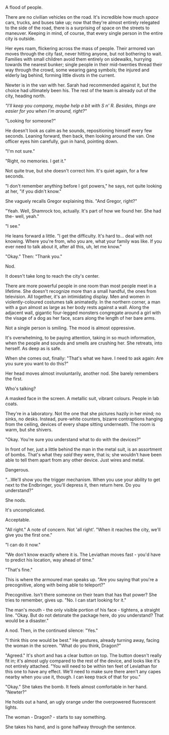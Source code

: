 A flood of people.

There are no civilian vehicles on the road. It's incredible how much *space* cars, trucks, and buses take up; now that they're almost entirely relegated to the side of the road, there is a surprising of space on the streets to maneuver. Keeping in mind, of course, that every single person in the entire city is outside.

Her eyes roam, flickering across the mass of people. Their armored van moves through the city fast, never hitting anyone, but not bothering to wait. Families with small children avoid them entirely on sidewalks, hurrying towards the nearest bunker; single people in their mid-twenties thread their way through the crowd, some wearing gang symbols; the injured and elderly lag behind, forming little divots in the current.

Newter is in the van with her. Sarah had recommended against it, but the choice had ultimately been his. The rest of the team is already out of the city, heading north. 

*"I'll keep you company, maybe help a bit with S n' R. Besides, things are easier for you when I'm around, right?"* 

"Looking for someone?"

He doesn't look as calm as he sounds, repositioning himself every few seconds. Leaning forward, then back, then looking around the van. One officer eyes him carefully, gun in hand, pointing down.

"I'm not sure."

"Right, no memories. I get it."

Not quite true, but she doesn't correct him. It's quiet again, for a few seconds.

"I don't remember anything before I got powers," he says, not quite looking at her, "if you didn't know." 

She vaguely recalls Gregor explaining this. "And Gregor, right?"

"Yeah. Well, Shamrock too, actually. It's part of how we found her. She had the- well, yeah."

"I see."

He leans forward a little. "I get the difficulty. It's hard to... deal with not knowing. Where you're from, who you are, what your family was like. If you ever need to talk about it, after all this, uh, let me know."

"Okay." Then: "Thank you."

Nod.

It doesn't take long to reach the city's center.

There are more powerful people in one room than most people meet in a lifetime. She doesn't recognize more than a small handful, the ones from television. All together, it's an intimidating display. Men and women in violently-coloured costumes talk animatedly. In the northern corner, a man with a gun almost as large as her body rests against a wall. Along the adjacent wall, gigantic four-legged monsters congregate around a girl with the visage of a dog as her face, scars along the length of her bare arms.

Not a single person is smiling. The mood is almost oppressive. 

It's overwhelming, to be paying attention, taking in so much information, when the people and sounds and smells are crushing her. She retreats, into herself. As deep as is safe.

When she comes out, finally: "That's what we have. I need to ask again: Are you sure you want to do this?"

Her head moves almost involuntarily, another nod. She barely remembers the first.

Who's talking?

A masked face in the screen. A metallic suit, vibrant colours. People in lab coats.

They're in a laboratory. Not the one that she pictures hazily in her mind; no sinks, no desks. Instead, pure-white counters, bizarre contraptions hanging from the ceiling, devices of every shape sitting underneath. The room is warm, but she shivers. 

"Okay. You're sure you understand what to do with the devices?"

In front of her, just a little behind the man in the metal suit, is an assortment of bombs. That's what they *said* they were, that is; she wouldn't have been able to tell them apart from any other device. Just wires and metal.

Dangerous.

"...We'll show you the trigger mechanism. When you use your ability to get next to the Endbringer, you'll depress it, then return here. Do you understand?"

She nods. 

It's uncomplicated.

Acceptable.

"All right." A note of concern. Not 'all right'. "When it reaches the city, we'll give you the first one."

"I can do it now."

"We don't know exactly where it is. The Leviathan moves fast - you'd have to predict his location, way ahead of time."

"That's fine."

This is where the armoured man speaks up. "Are you saying that you're a precognitive, along with being able to teleport?"

Precognitive. Isn't there someone on their team that has that power? She tries to remember, gives up. "No. I can start looking for it."

The man's mouth - the only visible portion of his face - tightens, a straight line. "Okay. But do not detonate the package here, do you understand? That would be a disaster."

A nod. Then, in the continued silence: "Yes."

"I think this one would be best." He gestures, already turning away, facing the woman in the screen. "What do you think, Dragon?"

"Agreed." It's short and has a clear button on top. The button doesn't really fit in; it's almost ugly compared to the rest of the device, and looks like it's not entirely attached. "You will need to be within ten feet of Leviathan for this one to have any effect. We'll need to make sure there aren't any capes nearby when you use it, though. I can keep track of that for you."

"Okay." She takes the bomb. It feels almost comfortable in her hand. "Newter?"

He holds out a hand, an ugly orange under the overpowered fluorescent lights.

The woman - Dragon? - starts to say something.

She takes his hand, and is gone halfway through the sentence.


